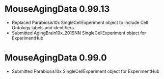 # MouseAgingData 0.99.13

- Replaced Parabiosis10x SingleCellExperiment object to include Cell Ontology
    labels and identifiers
- Submitted AgingBrain10x_2019NN SingleCellExperiment object for ExperimentHub

# MouseAgingData 0.99.0

- Submitted Parabiosis10x SingleCellExperiment object for ExperimentHub



